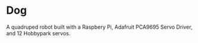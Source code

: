 # Dog
A quadruped robot built with a Raspbery Pi, Adafruit PCA9695 Servo Driver, and 12 Hobbypark servos.
